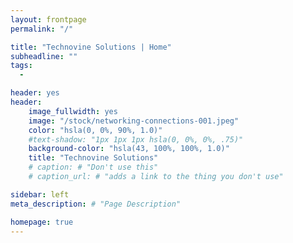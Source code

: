 ```yaml
---
layout: frontpage
permalink: "/"

title: "Technovine Solutions | Home"
subheadline: ""
tags:
  - 

header: yes
header:
    image_fullwidth: yes
    image: "/stock/networking-connections-001.jpeg"
    color: "hsla(0, 0%, 90%, 1.0)"
	#text-shadow: "1px 1px 1px hsla(0, 0%, 0%, .75)"
    background-color: "hsla(43, 100%, 100%, 1.0)"
    title: "Technovine Solutions"
    # caption: # "Don't use this"
    # caption_url: # "adds a link to the thing you don't use"

sidebar: left
meta_description: # "Page Description"

homepage: true
---
```


